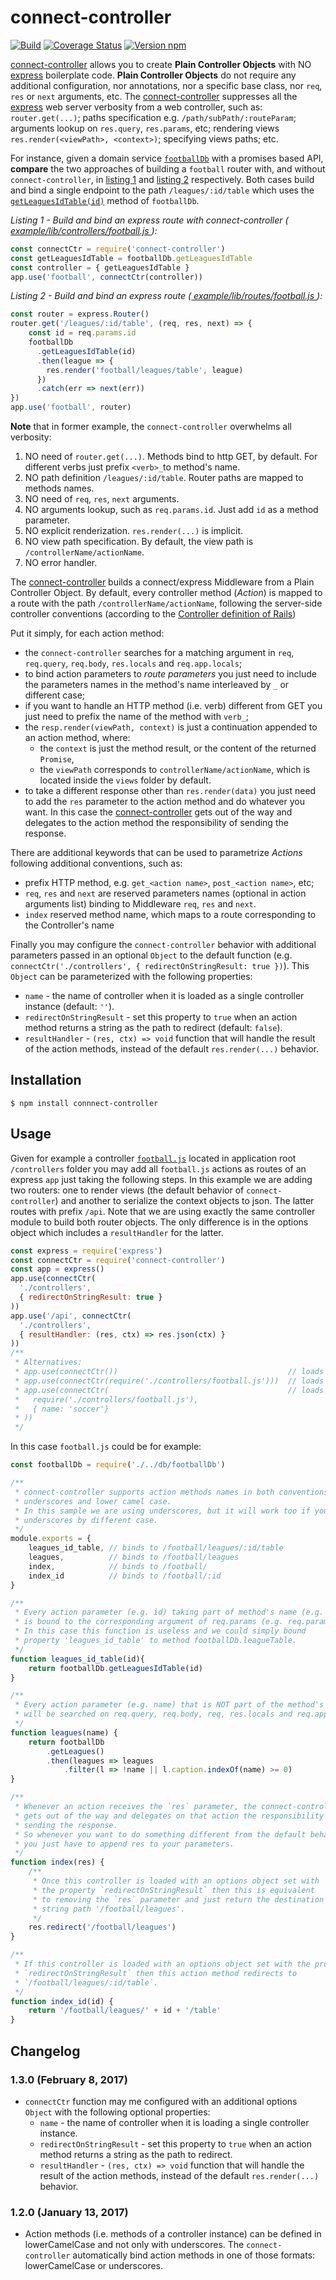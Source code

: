 # connect-controller

[![Build](https://travis-ci.org/CCISEL/connect-controller.svg?branch=master)](https://travis-ci.org/CCISEL/connect-controller)
[![Coverage Status](https://coveralls.io/repos/github/CCISEL/connect-controller/badge.svg?branch=master)](https://coveralls.io/github/CCISEL/connect-controller?branch=master)
[![Version npm](https://img.shields.io/npm/v/connect-controller.svg)](https://www.npmjs.com/package/connect-controller)

[connect-controller](https://www.npmjs.com/package/connect-controller) allows you to
create **Plain Controller Objects** with NO [express](https://www.npmjs.com/package/express)
boilerplate code. 
**Plain Controller Objects** do not require any additional configuration,
nor annotations, nor a specific base class, nor `req`, `res` or `next` arguments, etc.
The [connect-controller](https://www.npmjs.com/package/connect-controller) suppresses
all the [express](https://www.npmjs.com/package/express) web server verbosity
from a web controller, such as:
`router.get(...)`; paths specification e.g. `/path/subPath/:routeParam`;
arguments lookup on `res.query`, `res.params`, etc;  rendering views
`res.render(<viewPath>, <context>)`; specifying views paths; etc.

For instance, given a domain service [`footballDb`](example/lib/db/footballDb.js)
with a promises based API, **compare** the two approaches of building a `football` router
with, and without `connect-controller`,
in [listing 1](#list-with-connect-ctr) and [listing 2](#list-without-connect-ctr) respectively.
Both cases build and bind a single endpoint to the path `/leagues/:id/table` which uses the
[`getLeaguesIdTable(id)`](example/lib/db/footballDb.js#L35) method of `footballDb`.

<a name="list-with-connect-ctr">
    <em>
        Listing 1 - Build and bind an express route with connect-controller
        (<a href="https://github.com/CCISEL/connect-controller/blob/master/example/lib/controllers/football.js">
            example/lib/controllers/football.js
        </a>):
    </em>
</a>

```js
const connectCtr = require('connect-controller')
const getLeaguesIdTable = footballDb.getLeaguesIdTable
const controller = { getLeaguesIdTable }
app.use('football', connectCtr(controller))
```  

<a name="list-without-connect-ctr">
    <em>
        Listing 2 - Build and bind an express route
        (<a href="https://github.com/CCISEL/connect-controller/blob/master/example/lib/routes/football.js">
            example/lib/routes/football.js
        </a>):
    </em>
</a>

```js
const router = express.Router()
router.get('/leagues/:id/table', (req, res, next) => {
    const id = req.params.id
    footballDb
      .getLeaguesIdTable(id)
      .then(league => {
        res.render('football/leagues/table', league)
      })
      .catch(err => next(err))
})
app.use('football', router)
```

**Note** that in former example, the `connect-controller` overwhelms all verbosity:
  1. NO need of `router.get(...)`. Methods bind to http GET, by default. For different verbs 
  just prefix `<verb>_`to method's name.
  2. NO path definition `/leagues/:id/table`. Router paths are mapped to methods names.
  2. NO need of `req`, `res`, `next` arguments.
  3. NO arguments lookup, such as `req.params.id`. Just add `id` as a method parameter.
  4. NO explicit renderization. `res.render(...)` is implicit.
  5. NO view path specification. By default, the view path is `/controllerName/actionName`.
  6. NO error handler.

The [connect-controller](https://www.npmjs.com/package/connect-controller)
builds a connect/express Middleware from a Plain Controller Object.
By default, every controller method (_Action_) is mapped to a route with the path
`/controllerName/actionName`, following the server-side controller conventions
(according to the [Controller definition of Rails]( https://en.wikipedia.org/wiki/Ruby_on_Rails#Technical_overview))

Put it simply, for each action method:

* the `connect-controller` searches for a matching argument in `req`, `req.query`, `req.body`, 
`res.locals` and `req.app.locals`;
* to bind action parameters to _route parameters_ you just need to include
the parameters names in the method's name interleaved by `_` or different case;
* if you want to handle an HTTP method (i.e. verb) different from GET you just need to
prefix the name of the method with `verb_`;
* the `resp.render(viewPath, context)` is just a continuation appended to an action method,
where:
   * the `context` is just the method result, or the content of the returned `Promise`,
   * the `viewPath` corresponds to `controllerName/actionName`, which is located inside the `views` folder by default.
* to take a different response other than `res.render(data)` you just need to add the
`res` parameter to the action method and do whatever you want. In this case the 
[connect-controller](https://www.npmjs.com/package/connect-controller) gets out of the way and delegates
to the action method the responsibility of sending the response.

There are additional keywords that can be used to parametrize _Actions_
following additional conventions, such as:
   * prefix HTTP method, e.g. `get_<action name>`, `post_<action name>`, etc; 
   * `req`, `res` and `next` are reserved parameters names (optional in action arguments
   list) binding to Middleware `req`, `res` and `next`.
   * `index` reserved method name, which maps to a route corresponding to the Controller's
   name

Finally you may configure the `connect-controller` behavior with additional parameters 
passed in an optional `Object` to the default function (e.g. `connectCtr('./controllers', { redirectOnStringResult: true })`).
This `Object` can be parameterized with the following properties:
   * `name` - the name of controller when it is loaded as a single controller instance (default: `''`).
   * `redirectOnStringResult` - set this property to `true` when an action method returns a string as the path to redirect (default: `false`).
   * `resultHandler` - `(res, ctx) => void` function that will handle the result of the action methods, instead of the default `res.render(...)` behavior.
  
## Installation

    $ npm install connnect-controller

## Usage

Given for example a controller [`football.js`](example/lib/controllers/football.js)
located in application root `/controllers`
folder you may add all `football.js` actions as routes of an express `app` just taking
the following steps.
In this example we are adding two routers: one to render views (the default behavior of `connect-controller`) and another to serialize the context objects to json.
The latter routes with prefix `/api`.
Note that we are using exactly the same controller module to build both router objects.
The only difference is in the options object which includes a `resultHandler` for the latter.

```js
const express = require('express')
const connectCtr = require('connect-controller')
const app = express()
app.use(connectCtr(
  './controllers',
  { redirectOnStringResult: true }
))
app.use('/api', connectCtr(
  './controllers',
  { resultHandler: (res, ctx) => res.json(ctx) }
))
/**
 * Alternatives:
 * app.use(connectCtr())                                      // loads all controllers located in controllers folder
 * app.use(connectCtr(require('./controllers/football.js')))  // loads a single controller object
 * app.use(connectCtr(                                        // loads a single controller object with name soccer
 *   require('./controllers/football.js'),
 *   { name: 'soccer'} 
 * ))  
 */
```

In this case `football.js` could be for example:

```js
const footballDb = require('./../db/footballDb')

/**
 * connect-controller supports action methods names in both conventions
 * underscores and lower camel case.
 * In this sample we are using underscores, but it will work too if you replace
 * underscores by different case.
 */
module.exports = {
    leagues_id_table, // binds to /football/leagues/:id/table
    leagues,          // binds to /football/leagues
    index,            // binds to /football/
    index_id          // binds to /football/:id
}

/**
 * Every action parameter (e.g. id) taking part of method's name (e.g. _id_)
 * is bound to the corresponding argument of req.params (e.g. req.params.id).
 * In this case this function is useless and we could simply bound 
 * property 'leagues_id_table' to method footballDb.leagueTable.
 */
function leagues_id_table(id){
    return footballDb.getLeaguesIdTable(id)
}

/**
 * Every action parameter (e.g. name) that is NOT part of the method's name
 * will be searched on req.query, req.body, req, res.locals and req.app.locals.
 */
function leagues(name) {
    return footballDb
        .getLeagues()
        .then(leagues => leagues
            .filter(l => !name || l.caption.indexOf(name) >= 0)
}

/**
 * Whenever an action receives the `res` parameter, the connect-controller
 * gets out of the way and delegates on that action the responsibility of
 * sending the response.
 * So whenever you want to do something different from the default behavior 
 * you just have to append res to your parameters.
 */
function index(res) {
    /**
     * Once this controller is loaded with an options object set with
     * the property `redirectOnStringResult` then this is equivalent
     * to removing the `res` parameter and just return the destination
     * string path '/football/leagues'.
     */
    res.redirect('/football/leagues')
}

/**
 * If this controller is loaded with an options object set with the property 
 * `redirectOnStringResult` then this action method redirects to 
 * `/football/leagues/:id/table`.
 */
function index_id(id) {
    return '/football/leagues/' + id + '/table'
}

```

## Changelog

### 1.3.0 (February 8, 2017)

* `connectCtr` function may me configured with an additional options `Object` 
with the following optional properties:
   * `name` - the name of controller when it is loading a single controller instance.
   * `redirectOnStringResult` - set this property to `true` when an action method returns a string as the path to redirect.
   * `resultHandler` - `(res, ctx) => void` function that will handle the result of the action methods, instead of the default `res.render(...)` behavior.

### 1.2.0 (January 13, 2017)

* Action methods (i.e. methods of a controller instance) can be defined in lowerCamelCase and not only with
underscores. The `connect-controller` automatically bind action methods in one of those formats:
 lowerCamelCase or underscores. 